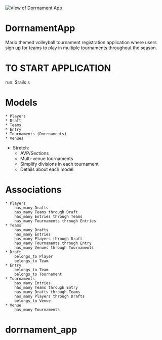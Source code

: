 ![View of Dorrnament App](https://i.ibb.co/V23hnzH/Screen-Shot-2019-08-13-at-9-03-25-PM.png)

# DorrnamentApp

Mario themed volleyball tournament registration application where users sign up for teams to play in multiple tournaments throughout the season. 

# TO START APPLICATION
run: $rails s

# Models

    * Players
    * Draft
    * Teams
    * Entry 
    * Tournaments (Dorrnaments)
    * Venues

* Stretch:
    * AVP/Sections
    * Multi-venue tournaments
    * Simplify divisions in each tournament
    * Details about each model

# Associations
    * Players 
        has_many Drafts
        has_many Teams through Draft
        has_many Entries through Teams
        has_many Tournaments through Entries
    * Teams 
        has_many Drafts
        has_many Entries
        has_many Players through Draft
        has_many Tournaments through Entry
        has_many Venues through Tournaments
    * Draft
        belongs_to Player
        belongs_to Team
    * Entry
        belongs_to Team
        belongs_to Tournament
    * Tournaments
        has_many Entries
        has_many Teams through Entry
        has_many Drafts through Teams
        has_many Players through Drafts
        belongs_to Venue
    * Venue
        has_many Tournaments

# dorrnament_app
